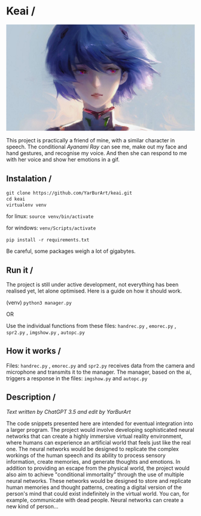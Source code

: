 # Keai /

![KeAI by Ayanami Rai](https://raw.githubusercontent.com/YarBurArt/keai/681e1549784fbe8ed8ad0c7e3b2802f9a554b1c5/graphics/be1804782c35e5e74bf24c2884a2b472.jpeg)

This project is practically a friend of mine, with a similar character in speech. The conditional _Ayanami Ray_ can see me, make out my face and hand gestures, and recognise my voice. And then she can respond to me with her voice and show her emotions in a gif.

## Instalation /
```
git clone https://github.com/YarBurArt/keai.git
cd keai
virtualenv venv
```

for linux: `source venv/bin/activate`

for windows: `venv/Scripts/activate`

`pip install -r requirements.txt`

Be careful, some packages weigh a lot of gigabytes.

## Run it /

The project is still under active development, not everything has been realised yet, let alone optimised. Here is a guide on how it should work.

(venv) `python3 manager.py` 

OR

Use the individual functions from these files: `handrec.py` , `emorec.py` , `spr2.py` , `imgshow.py` , `autopc.py`

## How it works / 

Files: `handrec.py` , `emorec.py` and `spr2.py` receives data from the camera and microphone and transmits it to the manager. 
The manager, based on the ai, triggers a response in the files: `imgshow.py` and `autopc.py`

## Description /
*Text written by ChatGPT 3.5 and edit by YarBurArt*

The code snippets presented here are intended for eventual integration into a larger program. 
The project would involve developing sophisticated neural networks that can create a highly immersive virtual reality environment, where humans can experience an artificial world that feels just like the real one. The neural networks would be designed to replicate the complex workings of the human speech and its ability to process sensory information, create memories, and generate thoughts and emotions.
In addition to providing an escape from the physical world, the project would also aim to achieve "conditional immortality" through the use of multiple neural networks. These networks would be designed to store and replicate human memories and thought patterns, creating a digital version of the person's mind that could exist indefinitely in the virtual world. You can, for example, communicate with dead people. Neural networks can create a new kind of person...
